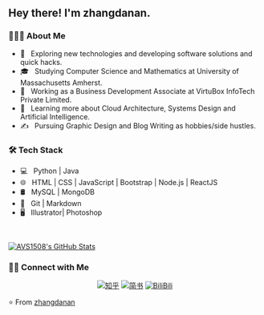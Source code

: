 <h2> Hey there! I'm zhangdanan.</h2>

<h3> 👨🏻‍💻 About Me </h3>

- 🤔 &nbsp; Exploring new technologies and developing software solutions and quick hacks.
- 🎓 &nbsp; Studying Computer Science and Mathematics at University of Massachusetts Amherst.
- 💼 &nbsp; Working as a Business Development Associate at VirtuBox InfoTech Private Limited.
- 🌱 &nbsp; Learning more about Cloud Architecture, Systems Design and Artificial Intelligence.
- ✍️ &nbsp; Pursuing Graphic Design and Blog Writing as hobbies/side hustles.

<h3>🛠 Tech Stack</h3>

- 💻 &nbsp; Python | Java 
- 🌐 &nbsp; HTML | CSS | JavaScript | Bootstrap | Node.js | ReactJS
- 🛢 &nbsp; MySQL | MongoDB
- 🔧 &nbsp; Git | Markdown 
- 🖥 &nbsp; Illustrator| Photoshop 

<br/>

[![AVS1508's GitHub Stats](https://github-readme-stats.vercel.app/api?username=zhangdanan&show_icons=true)](https://github.com/zhangdanan)

<h3> 🤝🏻 Connect with Me </h3>

<p align="center">
<a href="https://www.zhihu.com/people/feng-pei-ban-de-xia-tian/"><img alt="知乎" src="https://img.shields.io/badge/Website-www.adityavsingh.com-blue?style=flat-square&logo=google-chrome"></a>
<a href="https://www.jianshu.com/u/35cb7bd5a133/"><img alt="简书" src="https://img.shields.io/badge/LinkedIn-Aditya%20Vikram%20Singh-blue?style=flat-square&logo=LinkedIn"></a>
<a href="https://space.bilibili.com/207495874?spm_id_from=333.851.b_696e7465726e6174696f6e616c486561646572.10/"><img alt="BiliBili" src="https://img.shields.io/badge/Instagram-adityavs__-blue?style=flat-square&logo=Instagram"></a>
</p>

⭐️ From [zhangdanan](https://github.com/zhangdanan)
